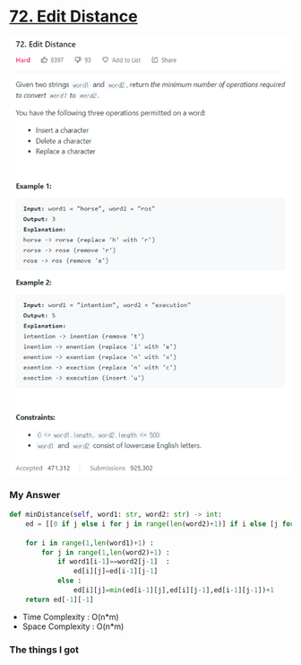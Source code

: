 # [72. Edit Distance](https://leetcode.com/problems/edit-distance/)

![image](Problem.png)



### My Answer

```python
def minDistance(self, word1: str, word2: str) -> int:
    ed = [[0 if j else i for j in range(len(word2)+1)] if i else [j for j in range(len(word2)+1)] for i in range(len(word1)+1)]

    for i in range(1,len(word1)+1) : 
        for j in range(1,len(word2)+1) : 
            if word1[i-1]==word2[j-1]  : 
                ed[i][j]=ed[i-1][j-1] 
            else : 
            	ed[i][j]=min(ed[i-1][j],ed[i][j-1],ed[i-1][j-1])+1    
	return ed[-1][-1]
```

* Time Complexity : O(n*m)
* Space Complexity : O(n*m)



### The things I got
